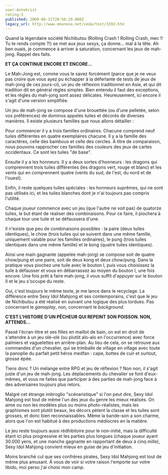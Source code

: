 ```yaml
---
user:Antekrist
rating:3
published: 2009-08-31T20:56:29.000Z
legacy_url: http://www.emunova.net/veda/test/3393.htm
---
```

Quand la légendaire société Nichibutsu (Rolling Crash ! Rolling Crash, mec !! Tu te rends compte ?!) se met aux jeux sexys, ça donne... mal à la tête. Ah ben ouais, je commence à arriver à saturation, concernant les jeux de mah-jong. Rappel des faits.  

  

**ET ÇA CONTINUE ENCORE ET ENCORE...**  

Le Mah-Jong est, comme vous le savez forcément (parce que je ne veux pas croire que vous ayez pu échapper à la déferlante de tests de jeux de mah-jong de ces jours-ci), un jeu de réflexion traditionnel en Asie, et qui dit tradition dit en général règles simples. Bien entendu il faut des exceptions, et les règles du mah-jong sont assez délicates. Heureusement, ici encore il s'agit d'une version simplifiée.  

  

Un jeu de mah-jong se compose d'une brouettée (ou d'une pelletée, selon vos préférences) de dominos appelés tuiles et décorés de diverses manières. Il existe plusieurs familles que nous allons détailler :  

Pour commencer il y a trois familles ordinaires. Chacune comprend neuf tuiles différentes en quatre exemplaires chacune. Il y a la famille des caractères, celle des bambous et celle des cercles. À titre de comparaison, nous pouvons rapprocher ces familles des couleurs des jeux de cartes occidentaux. Ce sont les tuiles "de base".  

Ensuite il y a les honneurs. Il y a deux sortes d'honneurs : les dragons qui comprennent trois tuiles différentes (les dragons vert, rouge et blanc) et les vents qui en comprennent quatre (vents du sud, de l'est, du nord et de l'ouest).  

Enfin, il reste quelques tuiles spéciales : les honneurs suprêmes, qui ne sont pas utilisés ici, et les tuiles blanches dont je n'ai toujours pas compris l'utilité.  

  

Chaque joueur commence avec un jeu (que l'autre ne voit pas) de quatorze tuiles, le but étant de réaliser des combinaisons. Pour ce faire, il piochera à chaque tour une tuile et se défaussera d'une.  

Il n'existe que peu de combinaisons possibles : la paire (deux tuiles identiques), le chow (trois tuiles qui se suivent dans une même famille, uniquement valable pour les familles ordinaires), le pung (trois tuiles identiques dans une même famille) et le kong (quatre tuiles identiques).  

Ainsi une main gagnante (appelée mah-jong) se compose soit de quatre chow/pung et une paire, soit de deux kong et deux chow/pung. Dans la pratique vous piochez une tuile avec le bouton I, puis vous choisissez la tuile à défausser et vous en débarrassez au moyen du bouton I, une fois encore. Une fois prêt à faire mah-jong, il vous suffit d'appuyer sur le bouton II et le jeu s'occupe du reste.  

  

Oui, c'est toujours le même texte, je me lance dans le recyclage. La différence entre Sexy Idol Mahjong et ses contemporains, c'est que le jeu de Nichibutsu a été réalisé en suivant une logique des plus tordues. Pas concernant le _gameplay_, non, concernant le _background_.  

  

**C'EST L'HISTOIRE D'UN PÊCHEUR QUI REPEINT SON POISSON. NON, ATTENDS...**  

Passé l'écran-titre et ses filles en maillot de bain, on est en droit de s'attendre à un jeu olé-olé (ou plutôt alo-alo en l'occurrence) avec force palmiers et vaguelettes en arrière-plan. Au lieu de cela, on se retrouve aux commandes d'un chevalier, qui se trimballe de village en village avec toute la panoplie du parfait petit héros medfan : cape, bottes de cuir et surtout, grosse épée.  

Tiens donc ? Un mélange entre RPG et jeu de réflexion ? Non non, il s'agit juste d'un jeu de mah-jong. Les déplacements du chevalier se font d'eux-mêmes, et vous ne faites que participer à des parties de mah-jong face à des adversaires toujours plus retors.  

Malgré cet étrange imbroglio "scénaristique" si l'on peut dire, Sexy Idol Mahjong est tout de même l'un des jeux du genre les mieux réalisés. On aime ou non les modèles plus ou moins photo-réalistes, mais les graphismes sont plutôt beaux, les décors pètent la classe et les tuiles sont grosses, et donc bien reconnaissables. Même la bande-son a son charme, alors que l'on est habitué à des productions médiocres en la matière.  

Le jeu reste toujours aussi rédhibitoire pour le non-initié, mais la difficulté étant ici plus progressive et les parties plus longues (chaque joueur ayant 30.000 yens, et une manche gagnante en rapportant de deux à cinq mille), Sexy Idol Mahjong convient mieux en guise de jeu d'initiation.  

Moins branché cul que ses confrères pirates, Sexy Idol Mahjong est tout de même plus amusant. À vous de voir si votre raison l'emporte sur votre libido, moi perso j'ai choisi mon camp.